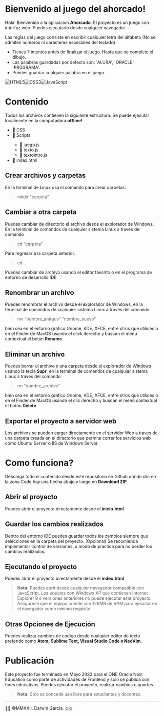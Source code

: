 # Bienvenido al juego del ahorcado!

Hola! Bienvenido a la aplicacion **Ahorcado**. 
El proyecto es un juego con interfaz web. Puedes ejecutarlo desde cualquier navegador. 

Las reglas del juego consiste en escribir cualquier letra del alfabeto (No se admiten numeros ni caracteres especiales del teclado)
<ul>
<li>Tienes 7 intentos antes de finalizar el juego. Hasta que se complete el dibujo.</li>
<li>Las palabras guardadas por defecto son: 'ALURA', 'ORACLE', 'PROGRAMA'.</li>
<li>Puedes guardar cualquier palabra en el juego.</li>
</ul>

![HTML5](https://img.shields.io/badge/html5-%23E34F26.svg?style=for-the-badge&logo=html5&logoColor=white)![CSS3](https://img.shields.io/badge/css3-%231572B6.svg?style=for-the-badge&logo=css3&logoColor=white)![JavaScript](https://img.shields.io/badge/javascript-%23323330.svg?style=for-the-badge&logo=javascript&logoColor=%23F7DF1E)



# Contenido

Todos los archivos contienen la siguiente estructura. Se puede ejecutar localmente en la computadora **offline!**
<ul>
<li>📁 CSS</li>
<li>📁 Scripts</li>
  <ul>
    <li>📄 juego.js</li>
    <li>📄 texto.js</li>
    <li>📄 textointro.js</li>
  </ul>
<li>📄 index.html</li>
</ul>


## Crear archivos y carpetas

En la terminal de Linux usa el comando para crear carpetas:

>mkdir "carpeta" 

## Cambiar a otra carpeta

Puedes cambiar de directorio el archivo desde el explorador de Windows.
En la terminal de comandos de cualquier sistema Linux  a través del comando 
>cd "carpeta" 

Para regresar a la carpeta anterior.
>cd ..

Puedes cambiar de archivo usando el editor favorito o en el programa de entorno de desarrollo IDE

## Renombrar un archivo

Puedes renombrar el archivo desde el explorador de Windows, en la terminal de comandos de cualquier sistema Linux  a través del comando 
>mv "nombre_antiguo" "nombre_nuevo"

bien sea en el entorno grafico Gnome, KDE, XFCE, entre otros que utilices o en el Finder de MacOS usando el click derecho y buscan el menu contextual el boton **Rename**.

## Eliminar un archivo
Puedes borrar el archivo o una carpeta desde el explorador de Windows usando la tecla **Supr**, en la terminal de comandos de cualquier sistema Linux  a través del comando 
>rm "nombre_archivo"

bien sea en el entorno gráfico Gnome, KDE, XFCE, entre otros que utilices o en el Finder de MacOS usando el clic derecho y buscan el menú contextual el botón **Delete**.



## Exportar el proyecto a servidor web

Los archivos se pueden cargar directamente en el servidor Web a traves de una carpeta creada en el directorio que permite correr los servicios web como Ubuntu Server o IIS de Windows Server.


# Como funciona?
Descarga todo el contenido desde este repositorio en Github dando clic en la zona Code hay una flecha abajo y luego en **Download ZIP**

## Abrir el proyecto
Puedes abrir el proyecto directamente desde el **inicio.html**


## Guardar los cambios realizados

Dentro del entorno IDE puedes guardar todos los cambios siempre que selecciones en la carpeta del proyecto. 
(Opcional) Se recomienda implementar control de versiones, a modo de practica para no perder los cambios realizados.

## Ejecutando el proyecto


Puedes abrir el proyecto directamente desde el **index.html**

> **Nota:** Puedes abrir desde cualquier navegador compatible con JavaScript. Los equipos con Windows XP que contienen Internet Explorer 8 o versiones anteriores no puede ejecutar este proyecto. Asegurese que el equipo cuente con 128MB de RAM para ejecutar en el navegador como minimo requisito

## Otras Opciones de Ejecución

Puedes realizar cambios de codigo desde cualquier editor de texto preferido como **Atom, Sublime Text, Visual Studio Code o NeoVim**.


# Publicación

Este proyecto fue terminado en Mayo 2022 para el ONE Oracle Next Education como parte de actividades de Frontend y solo se publica con fines educativos. Puedes ejecutar el proyecto, realizar cambios o aportes

> **Nota:** Solo se concede uso libre para estudiantes y docentes. 

- - -
👨‍💻 ©MMXXII. Darwin Garcia. 🇨🇴
